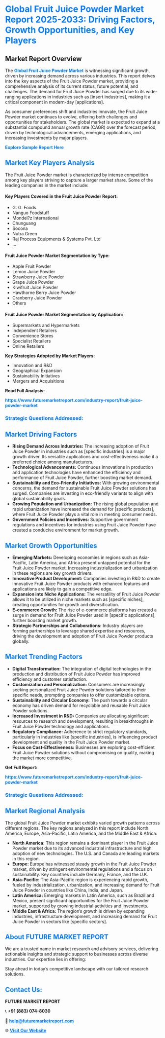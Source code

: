 <h1 style="color: #007BFF;">Global Fruit Juice Powder Market Report 2025-2033: Driving Factors, Growth Opportunities, and Key Players</h1>

<section id="overview">
<h2>Market Report Overview</h2>
<p>The <a href="https://www.futuremarketreport.com/industry-report/fruit-juice-powder-market" style="color: #007BFF; text-decoration: none;"><strong>Global Fruit Juice Powder Market</strong></a> is witnessing significant growth, driven by increasing demand across various industries. This report delves into the key aspects of the Fruit Juice Powder market, providing a comprehensive analysis of its current status, future potential, and challenges. The demand for Fruit Juice Powder has surged due to its wide-ranging applications in industries such as [insert industries], making it a critical component in modern-day [applications].</p>
<p>As consumer preferences shift and industries innovate, the Fruit Juice Powder market continues to evolve, offering both challenges and opportunities for stakeholders. The global market is expected to expand at a substantial compound annual growth rate (CAGR) over the forecast period, driven by technological advancements, emerging applications, and increasing investments by major players.</p>
</section>

<section id="overview">
<p><a href="https://www.futuremarketreport.com/request-sample/reportId=89174" style="color: #007BFF; text-decoration: none;"><strong>Explore Sample Report Here</strong></a></p>
</section>

<section id="key-players">
<h2 style="color: #007BFF;">Market Key Players Analysis</h2>
<p>The Fruit Juice Powder market is characterized by intense competition among key players striving to capture a larger market share. Some of the leading companies in the market include:</p>
<h4>Key Players Covered in the Fruit Juice Powder Report:</h4>
<ul><li>G. G. Foods</li><li>Nanguo Foodstuff</li><li>Mondel?z International</li><li>Chunguang</li><li>Socona</li><li>Nutra Green</li><li>Raj Process Equipments &amp; Systems Pvt. Ltd</li><li>...</li></ul>
<h4>Fruit Juice Powder Market Segmentation by Type:</h4>
<ul><li>Apple Fruit Powder</li><li>Lemon Juice Powder</li><li>Strawberry Juice Powder</li><li>Grape Juice Powder</li><li>Kiwifruit Juice Powder</li><li>Hawthorne Berry Juice Powder</li><li>Cranberry Juice Powder</li><li>Others</li></ul>

<h4>Fruit Juice Powder Market Segmentation by Application:</h4>
<ul><li>Supermarkets and Hypermarkets</li><li>Independent Retailers</li><li>Convenience Stores</li><li>Specialist Retailers</li><li>Online Retailers</li></ul>
<p><strong>Key Strategies Adopted by Market Players:</strong></p>
<ul>
<li>Innovation and R&D</li>
<li>Geographical Expansion</li>
<li>Sustainability Initiatives</li>
<li>Mergers and Acquisitions</li>
</ul>
</section>

<section>
<p><strong>Read Full Analysis: </strong></p><a href="https://www.futuremarketreport.com/industry-report/fruit-juice-powder-market" style="color: #007BFF; text-decoration: none;"><strong>https://www.futuremarketreport.com/industry-report/fruit-juice-powder-market</strong></a>
<h3 style="color: #007BFF;">Strategic Questions Addressed:</h3>
</section>

<section id="driving-factors">
<h2 style="color: #007BFF;">Market Driving Factors</h2>
<ul>
<li><strong>Rising Demand Across Industries:</strong> The increasing adoption of Fruit Juice Powder in industries such as [specific industries] is a major growth driver. Its versatile applications and cost-effectiveness make it a preferred choice among manufacturers.</li>
<li><strong>Technological Advancements:</strong> Continuous innovations in production and application technologies have enhanced the efficiency and performance of Fruit Juice Powder, further boosting market demand.</li>
<li><strong>Sustainability and Eco-Friendly Initiatives:</strong> With growing environmental concerns, the demand for sustainable Fruit Juice Powder solutions has surged. Companies are investing in eco-friendly variants to align with global sustainability goals.</li>
<li><strong>Growing Population and Urbanization:</strong> The rising global population and rapid urbanization have increased the demand for [specific products], where Fruit Juice Powder plays a vital role in meeting consumer needs.</li>
<li><strong>Government Policies and Incentives:</strong> Supportive government regulations and incentives for industries using Fruit Juice Powder have created a conducive environment for market growth.</li>
</ul>
</section>

<section id="growth-opportunities">
<h2 style="color: #007BFF;">Market Growth Opportunities</h2>
<ul>
<li><strong>Emerging Markets:</strong> Developing economies in regions such as Asia-Pacific, Latin America, and Africa present untapped potential for the Fruit Juice Powder market. Increasing industrialization and urbanization in these regions are key growth drivers.</li>
<li><strong>Innovative Product Development:</strong> Companies investing in R&D to create innovative Fruit Juice Powder products with enhanced features and applications are likely to gain a competitive edge.</li>
<li><strong>Expansion into Niche Applications:</strong> The versatility of Fruit Juice Powder allows it to be utilized in niche markets such as [specific niches], creating opportunities for growth and diversification.</li>
<li><strong>E-commerce Growth:</strong> The rise of e-commerce platforms has created a surge in demand for Fruit Juice Powder used in [specific applications], further boosting market growth.</li>
<li><strong>Strategic Partnerships and Collaborations:</strong> Industry players are forming partnerships to leverage shared expertise and resources, driving the development and adoption of Fruit Juice Powder products globally.</li>
</ul>
</section>

<section id="trending-factors">
<h2 style="color: #007BFF;">Market Trending Factors</h2>
<ul>
<li><strong>Digital Transformation:</strong> The integration of digital technologies in the production and distribution of Fruit Juice Powder has improved efficiency and customer satisfaction.</li>
<li><strong>Customization and Personalization:</strong> Consumers are increasingly seeking personalized Fruit Juice Powder solutions tailored to their specific needs, prompting companies to offer customizable options.</li>
<li><strong>Sustainability and Circular Economy:</strong> The push towards a circular economy has driven demand for recyclable and reusable Fruit Juice Powder solutions.</li>
<li><strong>Increased Investment in R&D:</strong> Companies are allocating significant resources to research and development, resulting in breakthroughs in Fruit Juice Powder technology and applications.</li>
<li><strong>Regulatory Compliance:</strong> Adherence to strict regulatory standards, particularly in industries like [specific industries], is influencing product development and quality in the Fruit Juice Powder market.</li>
<li><strong>Focus on Cost-Effectiveness:</strong> Businesses are exploring cost-efficient Fruit Juice Powder solutions without compromising on quality, making the market more competitive.</li>
</ul>
</section>

<section>
<p><strong>Get Full Report: </strong></p><a href="https://www.futuremarketreport.com/industry-report/fruit-juice-powder-market" style="color: #007BFF; text-decoration: none;"><strong>https://www.futuremarketreport.com/industry-report/fruit-juice-powder-market</strong></a>
<h3 style="color: #007BFF;">Strategic Questions Addressed:</h3>
</section>


<section id="regional-analysis">
<h2 style="color: #007BFF;">Market Regional Analysis</h2>
<p>The global Fruit Juice Powder market exhibits varied growth patterns across different regions. The key regions analyzed in this report include North America, Europe, Asia-Pacific, Latin America, and the Middle East & Africa:</p>
<ul>
<li><strong>North America:</strong> This region remains a dominant player in the Fruit Juice Powder market due to its advanced industrial infrastructure and high adoption of new technologies. The U.S. and Canada are leading markets in this region.</li>
<li><strong>Europe:</strong> Europe has witnessed steady growth in the Fruit Juice Powder market, driven by stringent environmental regulations and a focus on sustainability. Key countries include Germany, France, and the U.K.</li>
<li><strong>Asia-Pacific:</strong> The Asia-Pacific region is experiencing rapid growth, fueled by industrialization, urbanization, and increasing demand for Fruit Juice Powder in countries like China, India, and Japan.</li>
<li><strong>Latin America:</strong> Emerging markets in Latin America, such as Brazil and Mexico, present significant opportunities for the Fruit Juice Powder market, supported by growing industrial activities and investments.</li>
<li><strong>Middle East & Africa:</strong> The region’s growth is driven by expanding industries, infrastructure development, and increasing demand for Fruit Juice Powder in sectors like [specific sectors].</li>
</ul>
</section>

<footer>
<h2 style="color: #007BFF;">About FUTURE MARKET REPORT</h2>
<p>We are a trusted name in market research and advisory services, delivering actionable insights and strategic support to businesses across diverse industries. Our expertise lies in offering:</p>

<p>Stay ahead in today’s competitive landscape with our tailored research solutions.</p>

<h2 style="color: #007BFF;">Contact Us:</h2>
<p><strong>FUTURE MARKET REPORT</strong></p>
<p>📞 <strong>+91 (883) 074-8030</strong></p>
<p>📧 <strong><a href="mailto:help@futuremarketreport.com" style="color: #007BFF;">help@futuremarketreport.com</a></strong></p>
<p>🌐 <strong><a href="https://www.futuremarketreport.com/" style="color: #007BFF;">Visit Our Website</a></strong></p>
</footer>